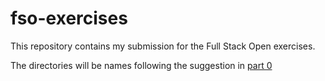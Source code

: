 # fso-exercises

This repository contains my submission for the Full Stack Open exercises.

The directories will be names following the suggestion in [part 0](https://fullstackopen.com/en/part0/fundamentals_of_web_apps#exercises-0-1-0-6)